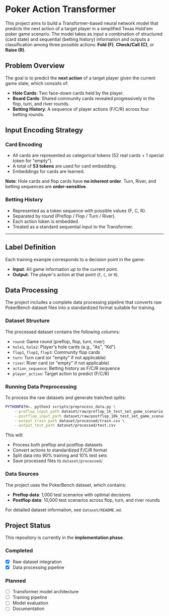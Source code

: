 # Poker Action Transformer

This project aims to build a Transformer-based neural network model that predicts the next action of a target player in a simplified Texas Hold'em poker game scenario. The model takes as input a combination of structured (card state) and sequential (betting history) information and outputs a classification among three possible actions: **Fold (F)**, **Check/Call (C)**, or **Raise (R)**.

## Problem Overview

The goal is to predict the **next action** of a target player given the current game state, which consists of:

- **Hole Cards**: Two face-down cards held by the player.
- **Board Cards**: Shared community cards revealed progressively in the flop, turn, and river rounds.
- **Betting History**: A sequence of player actions (F/C/R) across four betting rounds.

## Input Encoding Strategy

### Card Encoding

- All cards are represented as categorical tokens (52 real cards + 1 special token for "empty").
- A total of **53 tokens** are used for card embedding.
- Embeddings for cards are learned.

**Note**: Hole cards and flop cards have **no inherent order**. Turn, River, and betting sequences are **order-sensitive**.

### Betting History

- Represented as a token sequence with possible values {F, C, R}.
- Separated by round (Preflop / Flop / Turn / River).
- Each action token is embedded.
- Treated as a standard sequential input to the Transformer.

---

## Label Definition

Each training example corresponds to a decision point in the game:

- **Input**: All game information *up to* the current point.
- **Output**: The player's action at that point (`F`, `C`, or `R`).

## Data Processing

The project includes a complete data processing pipeline that converts raw PokerBench dataset files into a standardized format suitable for training.

### Dataset Structure

The processed dataset contains the following columns:
- `round`: Game round (preflop, flop, turn, river)
- `hole1`, `hole2`: Player's hole cards (e.g., "As", "Kd")
- `flop1`, `flop2`, `flop3`: Community flop cards
- `turn`: Turn card (or "empty" if not applicable)
- `river`: River card (or "empty" if not applicable)
- `action_sequence`: Betting history as F/C/R sequence
- `player_action`: Target action to predict (F/C/R)

### Running Data Preprocessing

To process the raw datasets and generate train/test splits:

```bash
PYTHONPATH=. python3 scripts/preprocess_data.py \
    --preflop_input_path dataset/raw/preflop_1k_test_set_game_scenario_information.csv \
    --postflop_input_path dataset/raw/postflop_10k_test_set_game_scenario_information.csv \
    --output_train_path dataset/processed/train.csv \
    --output_test_path dataset/processed/test.csv
```

This will:
- Process both preflop and postflop datasets
- Convert actions to standardized F/C/R format
- Split data into 90% training and 10% test sets
- Save processed files to `dataset/processed/`

### Data Sources

The project uses the PokerBench dataset, which contains:
- **Preflop data**: 1,000 test scenarios with optimal decisions
- **Postflop data**: 10,000 test scenarios across flop, turn, and river rounds

For detailed dataset information, see `dataset/README.md`.

## Project Status

This repository is currently in the **implementation phase**. 

### Completed
- [x] Raw dataset integration
- [x] Data processing pipeline

### Planned
- [ ] Transformer model architecture
- [ ] Training pipeline
- [ ] Model evaluation
- [ ] Documentation
